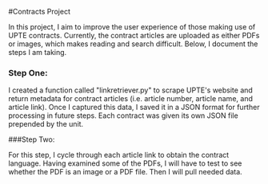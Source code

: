 #Contracts Project

In this project, I aim to improve the user experience of those making use of UPTE contracts. Currently, the contract articles are uploaded as either PDFs or images, which makes reading and search difficult. Below, I document the steps I am taking.

### Step One:

I created a function called "linkretriever.py" to scrape UPTE's website and return metadata for contract articles (i.e. article number, article name, and article link). Once I captured this data, I saved it in a JSON format for further processing in future steps. Each contract was given its own JSON file prepended by the unit.

###Step Two:

For this step, I cycle through each article link to obtain the contract language. Having examined some of the PDFs, I will have to test to see whether the PDF is an image or a PDF file. Then I will pull needed data.

